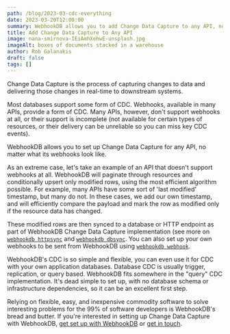 ```yaml
---
path: /blog/2023-03-cdc-everything
date: 2023-03-20T12:00:00
summary: WebhookDB allows you to add Change Data Capture to any API, no matter what. 
title: Add Change Data Capture to Any API
image: nana-smirnova-IEiAmhXehwE-unsplash.jpg
imageAlt: boxes of documents stacked in a warehouse
author: Rob Galanakis
draft: false
tags: []
---
```


Change Data Capture is the process of capturing changes to data
and delivering those changes in real-time to downstream systems.

Most databases support some form of CDC. Webhooks, available in many APIs,
provide a form of CDC. Many APIs, however, don't support webhooks at all,
or their support is incomplete (not available for certain types of resources,
or their delivery can be unreliable so you can miss key CDC events).

WebhookDB allows you to set up Change Data Capture for any API,
no matter what its webhooks look like.

As an extreme case, let's take an example of an API that doesn't support webhooks at all.
WebhookDB will paginate through resources and conditionally upsert only modified rows,
using the most efficient algorithm possible.
For example, many APIs have some sort of 'last modified' timestamp,
but many do not. In these cases, we add our own timestamp,
and will efficiently compare the payload and mark the row as modified only if the resource data has changed.

These modified rows are then synced to a database or HTTP endpoint as part of
WebhookDB Change Data Capture implementation (see more on [`webhookdb httpsync`](https://webhookdb.com/docs/httpsync)
and [`webhookdb dbsync`](https://webhookdb.com/docs/dbsync). You can also set up your own webhooks
to be sent from WebhookDB using [`webhookdb webhook`](https://webhookdb.com/docs/manual#webhook).

WebhookDB's CDC is so simple and flexible, you can even use it for CDC with your own application databases.
Database CDC is usually trigger, replication, or query based.
WebhookDB fits somewhere in the "query" CDC implementation.
It's dead simple to set up, with no database schema or infrastructure dependencies,
so it can be an excellent first step.

Relying on flexible, easy, and inexpensive commodity software to solve interesting problems
for the 99% of software developers is WebhookDB's bread and butter.
If you're interested in setting up Change Data Capture with WebhookDB,
[get set up with WebhookDB](/docs/guide) or [get in touch](#contact).
